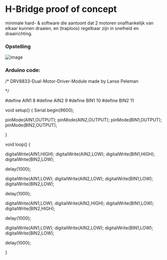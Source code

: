 # H-Bridge proof of concept

minimale hard- & software die aantoont dat 2 motoren onafhankelijk van elkaar kunnen draaien, en (traploos) regelbaar zijn in snelheid en draairichting.

### Opstelling
![image](https://github.com/lanseAM/Linefollower/assets/114751410/ea44f4df-89a3-496a-9ce5-baa266fdbd53)



### Arduino code:
   /*
  DRV8833-Dual-Motor-Driver-Module
  made
  by Lanse Peleman

*/

#define AIN1 8
#define AIN2 9
#define BIN1 10
#define BIN2 11

void setup() {
  Serial.begin(9600);
  
  pinMode(AIN1,OUTPUT);
  pinMode(AIN2,OUTPUT);
  pinMode(BIN1,OUTPUT);
  pinMode(BIN2,OUTPUT);
  
}
 
void loop() {
  
  digitalWrite(AIN1,HIGH); 
  digitalWrite(AIN2,LOW);
  digitalWrite(BIN1,HIGH); 
  digitalWrite(BIN2,LOW);

  delay(1000);
  
  digitalWrite(AIN1,LOW); 
  digitalWrite(AIN2,LOW);
  digitalWrite(BIN1,LOW); 
  digitalWrite(BIN2,LOW);
  
  delay(1000);
  
  digitalWrite(AIN1,LOW); 
  digitalWrite(AIN2,HIGH);
  digitalWrite(BIN1,LOW); 
  digitalWrite(BIN2,HIGH);

  delay(1000);
  
  digitalWrite(AIN1,LOW); 
  digitalWrite(AIN2,LOW);
  digitalWrite(BIN1,LOW); 
  digitalWrite(BIN2,LOW);
  
  delay(1000);
   
}

   

